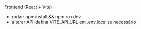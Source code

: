 Frontend (React + Vite)
- rodar: npm install && npm run dev
- alterar API: defina VITE_API_URL em .env.local se necessário
